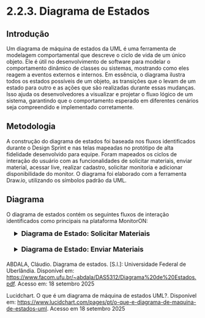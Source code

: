 # 2.2.3. Diagrama de Estados

## Introdução

Um diagrama de máquina de estados da UML é uma ferramenta de modelagem comportamental que descreve o ciclo de vida de um único objeto. Ele é útil no desenvolvimento de software para modelar o comportamento dinâmico de classes ou sistemas, mostrando como eles reagem a eventos externos e internos. Em essência, o diagrama ilustra todos os estados possíveis de um objeto, as transições que o levam de um estado para outro e as ações que são realizadas durante essas mudanças. Isso ajuda os desenvolvedores a visualizar e projetar o fluxo lógico de um sistema, garantindo que o comportamento esperado em diferentes cenários seja compreendido e implementado corretamente.

## Metodologia

A construção do diagrama de estados foi baseada nos fluxos identificados durante o Design Sprint e nas telas mapeadas no protótipo de alta fidelidade desenvolvido para equipe. Foram mapeados os ciclos de interação do usuário com as funcionalidades de solicitar materiais, enviar material, acessar live, realizar cadastro, solicitar monitoria e adicionar disponibilidade do monitor. O diagrama foi elaborado com a ferramenta Draw.io, utilizando os símbolos padrão da UML.

## Diagrama

O diagrama de estados contém os seguintes fluxos de interação identificados como principais na plataforma MonitorON:

<div style="margin-left: 20px;">
<details style="margin-bottom: 20px;">
  <summary style="font-size: 1.1rem;"><strong>Diagrama de Estado: Solicitar Materiais</strong></summary>
  <font size="2"><p style="text-align: center"><b>Figura 1:</b> Diagrama de Estado - Solicitar Materiais</p></font>
  <div style="text-align: center">

![de-SolicitandoMateriais](../imagens/DiagramaSolicitarMateriais.png)

  </div>
  <font size="2"><p style="text-align: center"><b>Autor:</b> Atyrson Souto, 2025.</p></font>
</details>
</div>

<div style="margin-left: 20px;">
<details style="margin-bottom: 20px;">
  <summary style="font-size: 1.1rem;"><strong>Diagrama de Estado: Enviar Materiais</strong></summary>
  <font size="2"><p style="text-align: center"><b>Figura 1:</b> Diagrama de Estado - Enviar Materiais</p></font>
  <div style="text-align: center">

![de-SolicitandoMateriais](../imagens/DiagramaEnviarMateriais.png)

  </div>
  <font size="2"><p style="text-align: center"><b>Autor:</b> Atyrson Souto, 2025.</p></font>
</details>
</div>


ABDALA, Cláudio. Diagrama de estados. [S.l.]: Universidade Federal de Uberlândia. Disponível em: https://www.facom.ufu.br/~abdala/DAS5312/Diagrama%20de%20Estados.pdf. Acesso em: 18 setembro 2025


Lucidchart. O que é um diagrama de máquina de estados UML?. Disponível em: https://www.lucidchart.com/pages/pt/o-que-e-diagrama-de-maquina-de-estados-uml. Acesso em 18 setembro 2025
